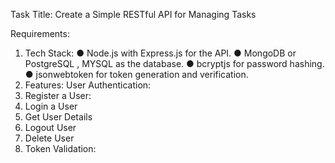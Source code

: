 Task Title: Create a Simple RESTful API for Managing Tasks

Requirements:
1. Tech Stack:
●	Node.js with Express.js for the API.
●	MongoDB or PostgreSQL , MYSQL as the database.
●	bcryptjs for password hashing.
●	jsonwebtoken for token generation and verification.
2. Features:
User Authentication:
1.	Register a User:
2.	Login a User
3.  Get User Details
4.  Logout User
5.  Delete User
6.  Token Validation:

